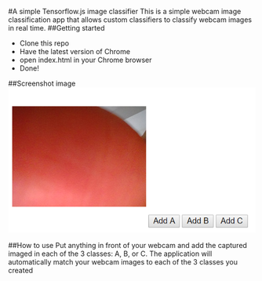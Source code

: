 #A simple Tensorflow.js image classifier
This is a simple webcam image classification app that allows custom classifiers to classify webcam images in real time.
##Getting started
* Clone this repo
* Have the latest version of Chrome
* open index.html in your Chrome browser
* Done! 

##Screenshot image
![alt text](https://github.com/arrovvx/tensorflowjs/blob/master/exampleimg.png)

##How to use
Put anything in front of your webcam and add the captured imaged in each of the 3 classes: A, B, or C. The application will automatically match your webcam images to each of the 3 classes you created 